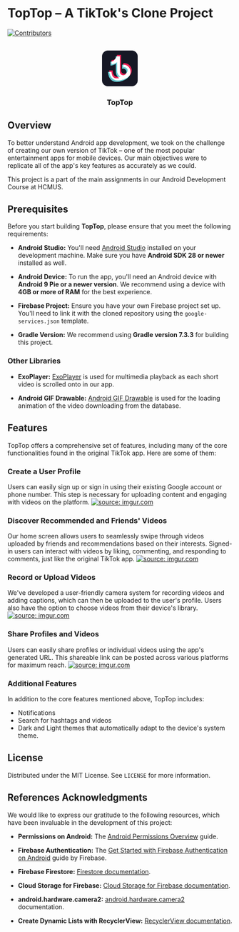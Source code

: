 # TopTop &ndash; A TikTok's Clone Project

[![Contributors][contributors-shield]][contributors-url]

<!-- PROJECT LOGO -->
<br />
<div align="center">
  <a href="https://github.com/mobile-hcmus/TikTokCloneProject">
    <img src="app/src/main/res/drawable/toptoplogo.svg" alt="Logo" width="80" height="80">
  </a>

<h3 align="center">TopTop</h3>
</div>


## Overview

To better understand Android app development, we took on the challenge of creating our own version of TikTok &ndash; one of the most popular entertainment apps for mobile devices. Our main objectives were to replicate all of the app's key features as accurately as we could.

This project is a part of the main assignments in our Android Development Course at HCMUS.

## Prerequisites

Before you start building **TopTop**, please ensure that you meet the following requirements:

-   **Android Studio:** You'll need [Android Studio](https://developer.android.com/studio) installed on your development machine. Make sure you have **Android SDK 28 or newer** installed as well.

-   **Android Device:** To run the app, you'll need an Android device with **Android 9 Pie or a newer version**. We recommend using a device with **4GB or more of RAM** for the best experience.

-   **Firebase Project:** Ensure you have your own Firebase project set up. You'll need to link it with the cloned repository using the `google-services.json` template.

-   **Gradle Version:** We recommend using **Gradle version 7.3.3** for building this project.

### Other Libraries

-   **ExoPlayer:** [ExoPlayer](https://exoplayer.dev/) is used for multimedia playback as each short video is scrolled onto in our app.

-   **Android GIF Drawable:** [Android GIF Drawable](https://github.com/koral--/android-gif-drawable) is used for the loading animation of the video downloading from the database.

## Features

TopTop offers a comprehensive set of features, including many of the core functionalities found in the original TikTok app. Here are some of them:

### Create a User Profile

Users can easily sign up or sign in using their existing Google account or phone number. This step is necessary for uploading content and engaging with videos on the platform.
<a href="https://imgur.com/ddz29hD"><img src="https://i.imgur.com/ddz29hD.png" title="source: imgur.com" /></a>

### Discover Recommended and Friends' Videos

Our home screen allows users to seamlessly swipe through videos uploaded by friends and recommendations based on their interests. Signed-in users can interact with videos by liking, commenting, and responding to comments, just like the original TikTok app.
<a href="https://imgur.com/qL9AyhB"><img src="https://i.imgur.com/qL9AyhB.png" title="source: imgur.com" /></a>

### Record or Upload Videos

We've developed a user-friendly camera system for recording videos and adding captions, which can then be uploaded to the user's profile. Users also have the option to choose videos from their device's library.
<a href="https://imgur.com/n4VVVyY"><img src="https://i.imgur.com/n4VVVyY.png" title="source: imgur.com" /></a>

### Share Profiles and Videos

Users can easily share profiles or individual videos using the app's generated URL. This shareable link can be posted across various platforms for maximum reach.
<a href="https://imgur.com/SkFCQOx"><img src="https://i.imgur.com/SkFCQOx.png" title="source: imgur.com" /></a>

### Additional Features

In addition to the core features mentioned above, TopTop includes:

-   Notifications
-   Search for hashtags and videos
-   Dark and Light themes that automatically adapt to the device's system theme.

## License

Distributed under the MIT License. See `LICENSE` for more information.

## References Acknowledgments

We would like to express our gratitude to the following resources, which have been invaluable in the development of this project:

-   **Permissions on Android:** The [Android Permissions Overview](https://developer.android.com/guide/topics/permissions/overview) guide.

-   **Firebase Authentication:** The [Get Started with Firebase Authentication on Android](https://firebase.google.com/docs/auth/android/start) guide by Firebase.

-   **Firebase Firestore:** [Firestore documentation](https://firebase.google.com/docs/firestore).

-   **Cloud Storage for Firebase:** [Cloud Storage for Firebase documentation](https://firebase.google.com/docs/storage).

-   **android.hardware.camera2:** [android.hardware.camera2](https://developer.android.com/reference/android/hardware/camera2/package-summary) documentation.

-   **Create Dynamic Lists with RecyclerView:** [RecyclerView documentation](https://developer.android.com/develop/ui/views/layout/recyclerview).

[contributors-shield]: https://img.shields.io/github/contributors/mobile-hcmus/TikTokCloneProject.svg?style=for-the-badge
[contributors-url]: https://github.com/mobile-hcmus/TikTokCloneProject/graphs/contributors
